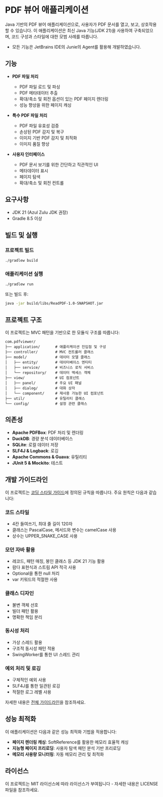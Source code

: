 # PDF 뷰어 애플리케이션

Java 기반의 PDF 뷰어 애플리케이션으로, 사용자가 PDF 문서를 열고, 보고, 상호작용할 수 있습니다. 이 애플리케이션은 최신 Java 기능(JDK 21)을 사용하여 구축되었으며, 코드 구성과 스타일에 대한 모범 사례를 따릅니다.  
- 모든 기능은 JetBrains IDE의 Junie의 Agent를 활용해 개발하였습니다.

## 기능

- **PDF 파일 처리**
  - PDF 파일 로드 및 파싱
  - PDF 메타데이터 추출
  - 확대/축소 및 회전 옵션이 있는 PDF 페이지 렌더링
  - 성능 향상을 위한 페이지 캐싱

- **특수 PDF 파일 처리**
  - PDF 파일 유효성 검증
  - 손상된 PDF 감지 및 복구
  - 이미지 기반 PDF 감지 및 최적화
  - 이미지 품질 향상

- **사용자 인터페이스**
  - PDF 문서 보기를 위한 간단하고 직관적인 UI
  - 메타데이터 표시
  - 페이지 탐색
  - 확대/축소 및 회전 컨트롤

## 요구사항

- JDK 21 (Azul Zulu JDK 권장)
- Gradle 8.5 이상

## 빌드 및 실행

### 프로젝트 빌드

```bash
./gradlew build
```

### 애플리케이션 실행

```bash
./gradlew run
```

또는 빌드 후:

```bash
java -jar build/libs/ReadPDF-1.0-SNAPSHOT.jar
```

## 프로젝트 구조

이 프로젝트는 MVC 패턴을 기반으로 한 모듈식 구조를 따릅니다:

```
com.pdfviewer/
├── application/       # 애플리케이션 진입점 및 구성
├── controller/        # MVC 컨트롤러 클래스
├── model/             # 데이터 모델 클래스
│   ├── entity/        # 데이터베이스 엔티티
│   ├── service/       # 비즈니스 로직 서비스
│   └── repository/    # 데이터 액세스 객체
├── view/              # UI 컴포넌트
│   ├── panel/         # 주요 UI 패널
│   ├── dialog/        # 대화 상자
│   └── component/     # 재사용 가능한 UI 컴포넌트
├── util/              # 유틸리티 클래스
└── config/            # 설정 관련 클래스
```

## 의존성

- **Apache PDFBox**: PDF 처리 및 렌더링
- **DuckDB**: 경량 분석 데이터베이스
- **SQLite**: 로컬 데이터 저장
- **SLF4J & Logback**: 로깅
- **Apache Commons & Guava**: 유틸리티
- **JUnit 5 & Mockito**: 테스트

## 개발 가이드라인

이 프로젝트는 [코딩 스타일 가이드](.junie/guidelines.md)에 정의된 규칙을 따릅니다. 주요 원칙은 다음과 같습니다:

### 코드 스타일
- 4칸 들여쓰기, 최대 줄 길이 120자
- 클래스는 PascalCase, 메서드와 변수는 camelCase 사용
- 상수는 UPPER_SNAKE_CASE 사용

### 모던 자바 활용
- 레코드, 패턴 매칭, 봉인 클래스 등 JDK 21 기능 활용
- 람다 표현식과 스트림 API 적극 사용
- Optional을 통한 null 처리
- var 키워드의 적절한 사용

### 클래스 디자인
- 불변 객체 선호
- 빌더 패턴 활용
- 명확한 책임 분리

### 동시성 처리
- 가상 스레드 활용
- 구조적 동시성 패턴 적용
- SwingWorker를 통한 UI 스레드 관리

### 예외 처리 및 로깅
- 구체적인 예외 사용
- SLF4J를 통한 일관된 로깅
- 적절한 로그 레벨 사용

자세한 내용은 [전체 가이드라인](.junie/guidelines.md)을 참조하세요.

## 성능 최적화

이 애플리케이션은 다음과 같은 성능 최적화 기법을 적용합니다:

- **페이지 렌더링 캐싱**: SoftReference를 활용한 메모리 효율적 캐싱
- **지능형 페이지 프리로딩**: 사용자 탐색 패턴 분석 기반 프리로딩
- **메모리 사용량 모니터링**: 자동 메모리 관리 및 최적화

## 라이선스

이 프로젝트는 MIT 라이선스에 따라 라이선스가 부여됩니다 - 자세한 내용은 LICENSE 파일을 참조하세요.
